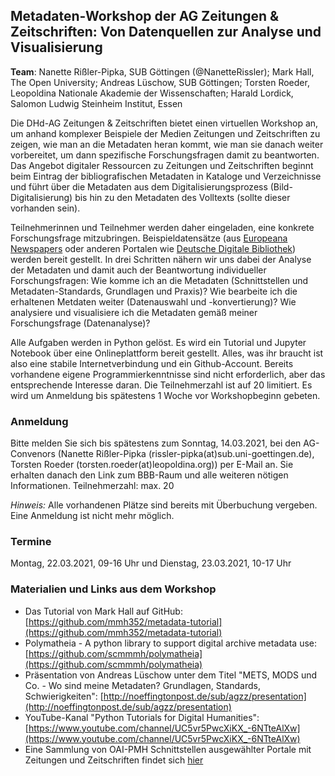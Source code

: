 ## Metadaten-Workshop der AG Zeitungen & Zeitschriften: Von Datenquellen zur Analyse und Visualisierung

**Team**: Nanette Rißler-Pipka, SUB Göttingen (@NanetteRissler); Mark Hall, The Open University; Andreas Lüschow, SUB Göttingen; Torsten Roeder, Leopoldina Nationale Akademie der Wissenschaften; Harald Lordick, Salomon Ludwig Steinheim Institut, Essen

Die DHd-AG Zeitungen & Zeitschriften bietet einen virtuellen Workshop an, um anhand komplexer Beispiele der Medien Zeitungen und Zeitschriften zu zeigen, wie man an die Metadaten heran kommt, wie man sie danach weiter vorbereitet, um dann spezifische Forschungsfragen damit zu beantworten. Das Angebot digitaler Ressourcen zu Zeitungen und Zeitschriften beginnt beim Eintrag der bibliografischen Metadaten in Kataloge und Verzeichnisse und führt über die Metadaten aus dem Digitalisierungsprozess (Bild-Digitalisierung) bis hin zu den Metadaten des Volltexts (sollte dieser vorhanden sein). 

Teilnehmerinnen und Teilnehmer werden daher eingeladen, eine konkrete Forschungsfrage mitzubringen. Beispieldatensätze (aus [Europeana Newspapers](http://www.europeana-newspapers.eu/) oder anderen Portalen wie [Deutsche Digitale Bibliothek](https://www.deutsche-digitale-bibliothek.de/)) werden bereit gestellt. In drei Schritten nähern wir uns dabei der Analyse der Metadaten und damit auch der Beantwortung individueller Forschungsfragen: 
Wie komme ich an die Metadaten (Schnittstellen und Metadaten-Standards, Grundlagen und Praxis)? Wie bearbeite ich die erhaltenen Metdaten weiter (Datenauswahl und -konvertierung)? Wie analysiere und visualisiere ich die Metadaten gemäß meiner Forschungsfrage (Datenanalyse)? 

Alle Aufgaben werden in Python gelöst. Es wird ein Tutorial und Jupyter Notebook über eine Onlineplattform bereit gestellt. Alles, was ihr braucht ist also eine stabile Internetverbindung und ein Github-Account. Bereits vorhandene eigene Programmierkenntnisse sind nicht erforderlich, aber das entsprechende Interesse daran. Die Teilnehmerzahl ist auf 20 limitiert. Es wird um Anmeldung bis spätestens 1 Woche vor Workshopbeginn gebeten.

### Anmeldung
Bitte melden Sie sich bis spätestens zum Sonntag, 14.03.2021, bei den AG-Convenors (Nanette Rißler-Pipka (rissler-pipka(at)sub.uni-goettingen.de), Torsten Roeder (torsten.roeder(at)leopoldina.org)) per E-Mail an. Sie erhalten danach den Link zum BBB-Raum und alle weiteren nötigen Informationen.
Teilnehmerzahl: max. 20

_Hinweis:_ Alle vorhandenen Plätze sind bereits mit Überbuchung vergeben. Eine Anmeldung ist nicht mehr möglich.

### Termine
Montag, 22.03.2021, 09-16 Uhr und Dienstag, 23.03.2021, 10-17 Uhr

### Materialien und Links aus dem Workshop
* Das Tutorial von Mark Hall auf GitHub: [https://github.com/mmh352/metadata-tutorial](https://github.com/mmh352/metadata-tutorial)
* Polymatheia - A python library to support digital archive metadata use: [https://github.com/scmmmh/polymatheia](https://github.com/scmmmh/polymatheia)
* Präsentation von Andreas Lüschow unter dem Titel "METS, MODS und Co. - Wo sind meine Metadaten? Grundlagen, Standards, Schwierigkeiten": [http://noeffingtonpost.de/sub/agzz/presentation](http://noeffingtonpost.de/sub/agzz/presentation)
* YouTube-Kanal "Python Tutorials for Digital Humanities": [https://www.youtube.com/channel/UC5vr5PwcXiKX_-6NTteAlXw](https://www.youtube.com/channel/UC5vr5PwcXiKX_-6NTteAlXw)
* Eine Sammlung von OAI-PMH Schnittstellen ausgewählter Portale mit Zeitungen und Zeitschriften findet sich [hier](AGZZ-OAI-PMHSchnittstellen.pdf)
